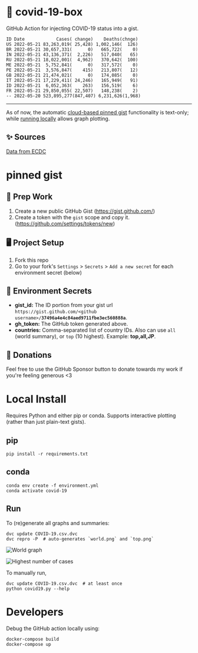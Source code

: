 # 🏥 covid-19-box

GitHub Action for injecting COVID-19 status into a gist.

```
ID Date            Cases( change)    Deaths(chnge)
US 2022-05-21 83,263,019( 25,428) 1,002,146(  126)
BR 2022-05-21 30,657,331(      0)   665,722(    0)
IN 2022-05-21 43,136,371(  2,226)   517,040(   65)
RU 2022-05-21 18,022,001(  4,962)   370,642(  100)
ME 2022-05-21  5,752,841(      0)   317,572(    0)
PE 2022-05-21  3,576,847(    415)   213,807(   12)
GB 2022-05-21 21,474,021(      0)   174,085(    0)
IT 2022-05-21 17,229,411( 24,246)   165,949(   91)
ID 2022-05-21  6,052,363(    263)   156,519(    6)
FR 2022-05-21 29,850,055( 22,507)   148,238(    2)
-- 2022-05-20 523,895,277(847,407) 6,231,626(1,968)
```

---

As of now, the automatic [cloud-based pinned gist](#pinned-gist) functionality is text-only;
while [running locally](#local-install) allows graph plotting.

## ✨ Sources

[Data from ECDC](https://www.ecdc.europa.eu/en/publications-data/download-todays-data-geographic-distribution-covid-19-cases-worldwide)

# pinned gist

## 🎒 Prep Work
1. Create a new public GitHub Gist (https://gist.github.com/)
1. Create a token with the `gist` scope and copy it. (https://github.com/settings/tokens/new)

## 🖥 Project Setup
1. Fork this repo
1. Go to your fork's `Settings` > `Secrets` > `Add a new secret` for each environment secret (below)

## 🤫 Environment Secrets
- **gist_id:** The ID portion from your gist url `https://gist.github.com/<github username>/`**`37496a4e4c84aed9711fbe3ec560888a`**.
- **gh_token:** The GitHub token generated above.
- **countries:** Comma-separated list of country IDs. Also can use `all` (world summary), or `top` (10 highest). Example: **top,all,JP**.

## 💸 Donations

Feel free to use the GitHub Sponsor button to donate towards my work if you're feeling generous <3

# Local Install

Requires Python and either pip or conda. Supports interactive plotting (rather than just plain-text gists).

## pip

```
pip install -r requirements.txt
```

## conda

```
conda env create -f environment.yml
conda activate covid-19
```

## Run

To (re)generate all graphs and summaries:

```
dvc update COVID-19.csv.dvc
dvc repro -P  # auto-generates `world.png` and `top.png`
```

![World graph](world.png)

![Highest number of cases](top.png)

To manually run,

```
dvc update COVID-19.csv.dvc  # at least once
python covid19.py --help
```

# Developers

Debug the GitHub action locally using:

```
docker-compose build
docker-compose up
```
